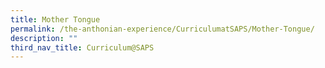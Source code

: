 ```yaml
---
title: Mother Tongue
permalink: /the-anthonian-experience/CurriculumatSAPS/Mother-Tongue/
description: ""
third_nav_title: Curriculum@SAPS
---
```

